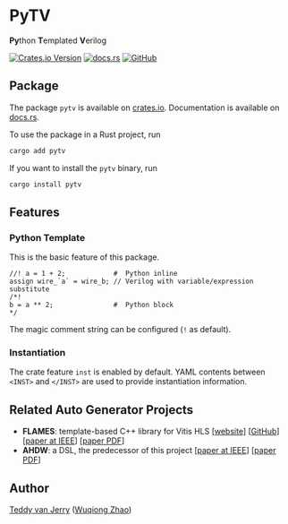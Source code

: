 # PyTV
**Py**thon **T**emplated **V**erilog

[![Crates.io Version](https://img.shields.io/crates/v/pytv?style=for-the-badge)](https://crates.io/crates/pytv)
[![docs.rs](https://img.shields.io/docsrs/pytv?style=for-the-badge&label=docs.rs)](https://docs.rs/pytv)
[![GitHub](https://img.shields.io/github/license/autohdw/pytv?style=for-the-badge)](LICENSE)

## Package
The package `pytv` is available on [crates.io](https://crates.io/crates/pytv).
Documentation is available on [docs.rs](https://docs.rs/pytv).

To use the package in a Rust project, run
```sh
cargo add pytv
```

If you want to install the `pytv` binary, run
```sh
cargo install pytv
```

## Features
### Python Template
This is the basic feature of this package.

```pytv
//! a = 1 + 2;            #  Python inline
assign wire_`a` = wire_b; // Verilog with variable/expression substitute
/*!
b = a ** 2;               #  Python block
*/
```
The magic comment string can be configured (`!` as default).

### Instantiation
The crate feature `inst` is enabled by default.
YAML contents between `<INST>` and `</INST>` are used to provide instantiation information.

## Related Auto Generator Projects
- **FLAMES**: template-based C++ library for Vitis HLS
  [[website](https://flames.autohdw.com)]
  [[GitHub](https://github.com/autohdw/flames)]
  [[paper at IEEE](https://ieeexplore.ieee.org/document/10437992)]
  [[paper PDF](https://wqzhao.org/assets/zhao2024flexible.pdf)]
- **AHDW**: a DSL, the predecessor of this project
  [[paper at IEEE](https://ieeexplore.ieee.org/document/10396119)]
  [[paper PDF](https://wqzhao.org/assets/zhao2023automatic.pdf)]

## Author
[Teddy van Jerry](https://github.com/Teddy-van-Jerry) ([Wuqiong Zhao](https://wqzhao.org))
